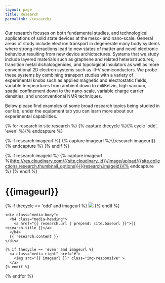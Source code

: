 ```yaml
---
layout: page
title: Research
permalink: /research/
---
```


Our research focuses on both fundamental studies, and technological applications of solid state devices at the meso- and nano-scale. General areas of study include electron transport in degenerate many body systems where strong interactions lead to new states of matter and novel electronic behaviour resulting from new device archictectures. Systems that we study include layered materials such as graphene and related heterostructures, transition metal dichalcogenides, and topological insulators as well as more conventional 2D electron systems such as III-V semiconductors. We probe these systems by combining transport studies with a variety of experimental knobs such as applied magnetic and electrostatic fields, variable tempeartures from ambient down to miliKelvin, high vacuum, spatial confinement down to the nano-scale, variable charge carrier densities, and unconventional NMR techniques.

Below please find examples of some broad research topics being studied in our lab; under the equipment tab you can learn more about our experimental capabilities.

{% for research in site.research %}
  {% capture thecycle %}{% cycle 'odd', 'even' %}{% endcapture %}

  {% if research.imageurl %}
    {% capture imageurl %}{{research.imageurl}}{% endcapture %}
  {% endif %}

  {% if research.imageid %}
    {% capture imageurl %}http://res.cloudinary.com/{{site.cloudinary_id}}/image/upload/{{site.collections.research.thumbnail_options}}/{{research.imageid}}{% endcapture %}
  {% endif %}

<h1>{{imageurl}}</h1>

  <div class="media card card-block">
    {% if thecycle == 'odd' and imageurl %} 
      <a class="media-left" href="#">
        <img src="{{ imageurl }}" class="img-responsive" >
      </a>
    {% endif %}

    <div class="media-body">
      <h4 class="media-heading">
        <a href="{{ research.url | prepend: site.baseurl }}">{{ research.title }}</a>
      </h4>
      {{ research.content }}
    </div>

    {% if thecycle == 'even' and imageurl %} 
      <a class="media-right" href="#">
        <img src="{{ imageurl }}" class="img-responsive" >
      </a>
    {% endif %}
  </div>
{% endfor %}
